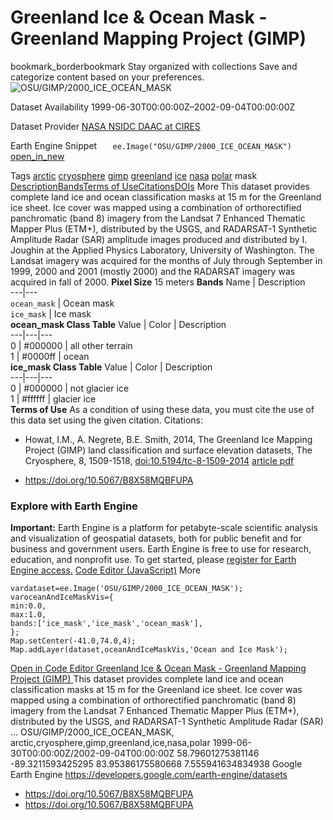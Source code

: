  
#  Greenland Ice & Ocean Mask - Greenland Mapping Project (GIMP) 
bookmark_borderbookmark Stay organized with collections  Save and categorize content based on your preferences. 
![OSU/GIMP/2000_ICE_OCEAN_MASK](https://developers.google.com/earth-engine/datasets/images/OSU/OSU_GIMP_2000_ICE_OCEAN_MASK_sample.png) 

Dataset Availability
    1999-06-30T00:00:00Z–2002-09-04T00:00:00Z 

Dataset Provider
     [ NASA NSIDC DAAC at CIRES ](https://doi.org/10.5067/B8X58MQBFUPA) 

Earth Engine Snippet
     `    ee.Image("OSU/GIMP/2000_ICE_OCEAN_MASK")   ` [ open_in_new ](https://code.earthengine.google.com/?scriptPath=Examples:Datasets/OSU/OSU_GIMP_2000_ICE_OCEAN_MASK) 

Tags
     [arctic](https://developers.google.com/earth-engine/datasets/tags/arctic) [cryosphere](https://developers.google.com/earth-engine/datasets/tags/cryosphere) [gimp](https://developers.google.com/earth-engine/datasets/tags/gimp) [greenland](https://developers.google.com/earth-engine/datasets/tags/greenland) [ice](https://developers.google.com/earth-engine/datasets/tags/ice) [nasa](https://developers.google.com/earth-engine/datasets/tags/nasa) [polar](https://developers.google.com/earth-engine/datasets/tags/polar)
mask
[Description](https://developers.google.com/earth-engine/datasets/catalog/OSU_GIMP_2000_ICE_OCEAN_MASK#description)[Bands](https://developers.google.com/earth-engine/datasets/catalog/OSU_GIMP_2000_ICE_OCEAN_MASK#bands)[Terms of Use](https://developers.google.com/earth-engine/datasets/catalog/OSU_GIMP_2000_ICE_OCEAN_MASK#terms-of-use)[Citations](https://developers.google.com/earth-engine/datasets/catalog/OSU_GIMP_2000_ICE_OCEAN_MASK#citations)[DOIs](https://developers.google.com/earth-engine/datasets/catalog/OSU_GIMP_2000_ICE_OCEAN_MASK#dois) More
This dataset provides complete land ice and ocean classification masks at 15 m for the Greenland ice sheet. Ice cover was mapped using a combination of orthorectified panchromatic (band 8) imagery from the Landsat 7 Enhanced Thematic Mapper Plus (ETM+), distributed by the USGS, and RADARSAT-1 Synthetic Amplitude Radar (SAR) amplitude images produced and distributed by I. Joughin at the Applied Physics Laboratory, University of Washington.
The Landsat imagery was acquired for the months of July through September in 1999, 2000 and 2001 (mostly 2000) and the RADARSAT imagery was acquired in fall of 2000.
**Pixel Size** 15 meters 
**Bands**
Name | Description  
---|---  
`ocean_mask` | Ocean mask  
`ice_mask` | Ice mask  
**ocean_mask Class Table**
Value | Color | Description  
---|---|---  
0 | #000000 | all other terrain  
1 | #0000ff | ocean  
**ice_mask Class Table**
Value | Color | Description  
---|---|---  
0 | #000000 | not glacier ice  
1 | #ffffff | glacier ice  
**Terms of Use**
As a condition of using these data, you must cite the use of this data set using the given citation.
Citations:
  * Howat, I.M., A. Negrete, B.E. Smith, 2014, The Greenland Ice Mapping Project (GIMP) land classification and surface elevation datasets, The Cryosphere, 8, 1509-1518, [doi:10.5194/tc-8-1509-2014](https://doi.org/10.5194/tc-8-1509-2014) [article pdf](https://www.the-cryosphere.net/8/1509/2014/tc-8-1509-2014.pdf)


  * [ https://doi.org/10.5067/B8X58MQBFUPA ](https://doi.org/10.5067/B8X58MQBFUPA)


### Explore with Earth Engine
**Important:** Earth Engine is a platform for petabyte-scale scientific analysis and visualization of geospatial datasets, both for public benefit and for business and government users. Earth Engine is free to use for research, education, and nonprofit use. To get started, please [register for Earth Engine access.](https://console.cloud.google.com/earth-engine)
[Code Editor (JavaScript)](https://developers.google.com/earth-engine/datasets/catalog/OSU_GIMP_2000_ICE_OCEAN_MASK#code-editor-javascript-sample) More
```
vardataset=ee.Image('OSU/GIMP/2000_ICE_OCEAN_MASK');
varoceanAndIceMaskVis={
min:0.0,
max:1.0,
bands:['ice_mask','ice_mask','ocean_mask'],
};
Map.setCenter(-41.0,74.0,4);
Map.addLayer(dataset,oceanAndIceMaskVis,'Ocean and Ice Mask');
```
[ Open in Code Editor ](https://code.earthengine.google.com/?scriptPath=Examples:Datasets/OSU/OSU_GIMP_2000_ICE_OCEAN_MASK)
[ Greenland Ice & Ocean Mask - Greenland Mapping Project (GIMP) ](https://developers.google.com/earth-engine/datasets/catalog/OSU_GIMP_2000_ICE_OCEAN_MASK)
This dataset provides complete land ice and ocean classification masks at 15 m for the Greenland ice sheet. Ice cover was mapped using a combination of orthorectified panchromatic (band 8) imagery from the Landsat 7 Enhanced Thematic Mapper Plus (ETM+), distributed by the USGS, and RADARSAT-1 Synthetic Amplitude Radar (SAR) …
OSU/GIMP/2000_ICE_OCEAN_MASK, arctic,cryosphere,gimp,greenland,ice,nasa,polar 
1999-06-30T00:00:00Z/2002-09-04T00:00:00Z
58.79601275381146 -89.3211593425295 83.95386175580668 7.555941634834938 
Google Earth Engine
https://developers.google.com/earth-engine/datasets
  * [ https://doi.org/10.5067/B8X58MQBFUPA ](https://doi.org/https://doi.org/10.5067/B8X58MQBFUPA)
  * [ https://doi.org/10.5067/B8X58MQBFUPA ](https://doi.org/https://developers.google.com/earth-engine/datasets/catalog/OSU_GIMP_2000_ICE_OCEAN_MASK)



